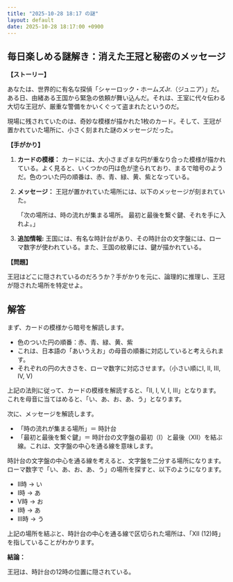 ```yaml
---
title: "2025-10-28 18:17 の謎"
layout: default
date: 2025-10-28 18:17:00 +0900
---
```

## 毎日楽しめる謎解き：消えた王冠と秘密のメッセージ

**【ストーリー】**

あなたは、世界的に有名な探偵「シャーロック・ホームズJr.（ジュニア）」だ。ある日、由緒ある王国から緊急の依頼が舞い込んだ。それは、王室に代々伝わる大切な王冠が、厳重な警備をかいくぐって盗まれたというのだ。

現場に残されていたのは、奇妙な模様が描かれた1枚のカード。そして、王冠が置かれていた場所に、小さく刻まれた謎のメッセージだった。

**【手がかり】**

1.  **カードの模様：** カードには、大小さまざまな円が重なり合った模様が描かれている。よく見ると、いくつかの円は色が塗られており、まるで暗号のようだ。色のついた円の順番は、赤、青、緑、黄、紫となっている。

2.  **メッセージ：** 王冠が置かれていた場所には、以下のメッセージが刻まれていた。

    「次の場所は、時の流れが集まる場所。
    最初と最後を繋ぐ鍵、それを手に入れよ。」

3. **追加情報:** 王国には、有名な時計台があり、その時計台の文字盤には、ローマ数字が使われている。また、王国の紋章には、鍵が描かれている。

**【問題】**

王冠はどこに隠されているのだろうか？手がかりを元に、論理的に推理し、王冠が隠された場所を特定せよ。

## 解答

まず、カードの模様から暗号を解読します。

*   色のついた円の順番：赤、青、緑、黄、紫
*   これは、日本語の「あいうえお」の母音の順番に対応していると考えられます。
*   それぞれの円の大きさを、ローマ数字に対応させます。（小さい順にI, II, III, IV, V)

上記の法則に従って、カードの模様を解読すると、「II, I, V, I, III」となります。
これを母音に当てはめると、「い、あ、お、あ、う」となります。

次に、メッセージを解読します。

*   「時の流れが集まる場所」＝ 時計台
*   「最初と最後を繋ぐ鍵」＝ 時計台の文字盤の最初（I）と最後（XII）を結ぶ線。これは、文字盤の中心を通る線を意味します。

時計台の文字盤の中心を通る線を考えると、文字盤を二分する場所になります。
ローマ数字で「い、あ、お、あ、う」の場所を探すと、以下のようになります。
* II時 -> い
* I時 -> あ
* V時 -> お
* I時 -> あ
* III時 -> う

上記の場所を結ぶと、時計台の中心を通る線で区切られた場所は、「XII (12)時」を指していることがわかります。

**結論：**

王冠は、時計台の12時の位置に隠されている。
